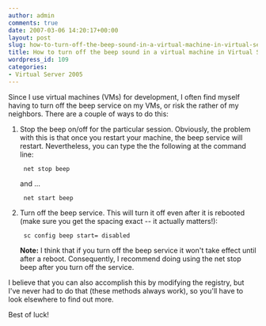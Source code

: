 ```yaml
---
author: admin
comments: true
date: 2007-03-06 14:20:17+00:00
layout: post
slug: how-to-turn-off-the-beep-sound-in-a-virtual-machine-in-virtual-server-2005
title: How to turn off the beep sound in a virtual machine in Virtual Server 2005
wordpress_id: 109
categories:
- Virtual Server 2005
---
```


Since I use virtual machines (VMs) for development, I often find myself having to turn off the beep service on my VMs, or risk the rather of my neighbors. There are a couple of ways to do this:

1. Stop the beep on/off for the particular session. Obviously, the problem with this is that once you restart your machine, the beep service will restart. Nevertheless, you can type the the following at the command line:

		net stop beep

	and ...

		net start beep

2. Turn off the beep service. This will turn it off even after it is rebooted (make sure you get the spacing exact -- it actually matters!):

		sc config beep start= disabled 

	**Note:** I think that if you turn off the beep service it won't take effect until after a reboot. Consequently, I recommend doing using the net stop beep after you turn off the service.

I believe that you can also accomplish this by modifying the registry, but I've never had to do that (these methods always work), so you'll have to look elsewhere to find out more.

Best of luck!